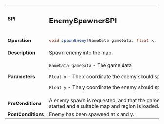 <table>
<tbody>
<tr>
<td><strong>SPI</strong></td>
<td><h2>EnemySpawnerSPI</h2></td>
</tr>
<tr>
<td><Strong>Operation</strong></td>
    <td>

```java
void spawnEnemy(GameData gameData, float x, float y)
```
</td>
</tr>
<tr>
<td><Strong>Description</strong></td>
<td>Spawn enemy into the map.</td>
</tr>
<tr>
<td><Strong>Parameters</strong></td>
<td>

`GameData gameData` - The game data

`Float x` - The x coordinate the enemy should spawn at

`Float y` - The y coordinate the enemy should spawn at</td>
</tr>
<tr>
<td><Strong>PreConditions</strong></td>
<td>A enemy spawn is requested, and that the game has started and a suitable map and region is loaded.
</td>
</tr>
<tr>
<td><Strong>PostConditions</strong></td>
<td>Enemy has been spawned at x and y.
</td>
</tr>
</tbody>
</table>





